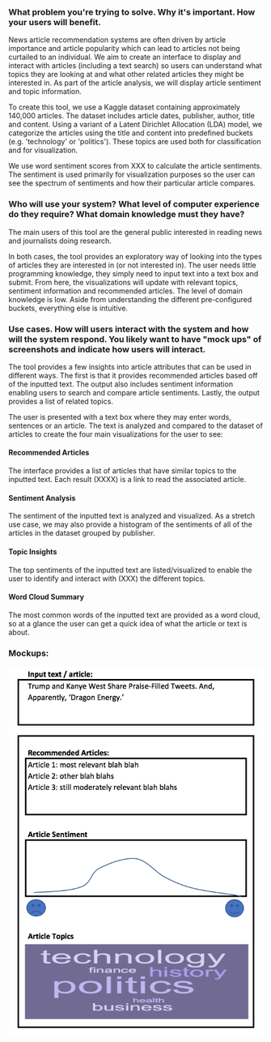 ### What problem you're trying to solve. Why it's important. How your users will benefit.

News article recommendation systems are often driven by article importance and article popularity which can lead to articles not being curtailed to an individual. We aim to create an interface to display and interact with articles (including a text search) so users can understand what topics they are looking at and what other related articles they might be interested in. As part of the article analysis, we will display article sentiment and topic information.

To create this tool, we use a Kaggle dataset containing approximately 140,000 articles. The dataset includes article dates, publisher, author, title and content. Using a variant of a Latent Dirichlet Allocation (LDA) model, we categorize the articles using the title and content into predefined buckets (e.g. 'technology' or 'politics'). These topics are used both for classification and for visualization.

We use word sentiment scores from XXX to calculate the article sentiments. The sentiment is used primarily for visualization purposes so the user can see the spectrum of sentiments and how their particular article compares.

### Who will use your system? What level of computer experience do they require? What domain knowledge must they have?

The main users of this tool are the general public interested in reading news and journalists doing research.

In both cases, the tool provides an exploratory way of looking into the types of articles they are interested in (or not interested in). The user needs little programming knowledge, they simply need to input text into a text box and submit. From here, the visualizations will update with relevant topics, sentiment information and recommended articles. The level of domain knowledge is low. Aside from understanding the different pre-configured buckets, everything else is intuitive.


### Use cases. How will users interact with the system and how will the system respond. You likely want to have "mock ups" of screenshots and indicate how users will interact.

The tool provides a few insights into article attributes that can be used in different ways. The first is that it provides recommended articles based off of the inputted text. The output also includes sentiment information enabling users to search and compare article sentiments. Lastly, the output provides a list of related topics.

The user is presented with a text box where they may enter words, sentences or an article. The text is analyzed and compared to the dataset of articles to create the four main visualizations for the user to see:

#### Recommended Articles

The interface provides a list of articles that have similar topics to the inputted text. Each result (XXXX) is a link to read the associated article.

#### Sentiment Analysis

The sentiment of the inputted text is analyzed and visualized. As a stretch use case, we may also provide a histogram of the sentiments of all of the articles in the dataset grouped by publisher.

#### Topic Insights

The top sentiments of the inputted text are listed/visualized to enable the user to identify and interact with (XXX) the different topics. 

#### Word Cloud Summary

The most common words of the inputted text are provided as a word cloud, so at a glance the user can get a quick idea of what the article or text is about.  

### Mockups:

![UiMockup](mockup.png?raw=true)
